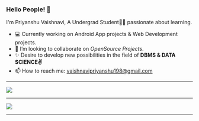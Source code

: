 ### Hello People! 👋
 I'm Priyanshu Vaishnavi, A Undergrad Student👩‍🎓 passionate about learning.<br>
 
 - 💻 Currently working on Android App projects & Web Development projects.
 - 👯 I’m looking to collaborate on *OpenSource* *Projects*.
 - ✨ Desire to develop new possibilities in the field of **DBMS & DATA SCIENCE✌**
 - 📫 How to reach me: vaishnavipriyanshu198@gmail.com

<hr>
<img src="https://github-readme-stats.vercel.app/api?username=priyanshu688&&show_icons=true&title_color=ffffff&icon_color=bb2acf&text_color=daf7dc&bg_color=191919">
<hr>

<img align="center" src="https://github-readme-stats.vercel.app/api/top-langs/?username=priyanshu688&layout=compact&theme=vue&show=Html,java,css&title_color=ffffff&text_color=c9cacc&icon_color=2bbc8a&bg_color=1d1f21&langs_count=8" />

<hr>

<!--
**priyanshu688/priyanshu688** is a ✨ _special_ ✨ repository because its `README.md` (this file) appears on your GitHub profile.

Here are some ideas to get you started:

- 🔭 I’m currently working on ...
- 🌱 I’m currently learning ...
- 👯 I’m looking to collaborate on ...
- 🤔 I’m looking for help with ...
- 💬 Ask me about ...
- 📫 How to reach me:@vaishnavipriyanshu198@gmail.com
- 😄 Pronouns: ...
- ⚡ Fun fact: ...
-->
